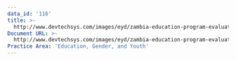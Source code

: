```yaml
---
data_id: '116'
title: >-
  http://www.devtechsys.com/images/eyd/zambia-education-program-evaluation-2009-07.pdf
Document URL: >-
  http://www.devtechsys.com/images/eyd/zambia-education-program-evaluation-2009-07.pdf
Practice Area: 'Education, Gender, and Youth'
---
```


